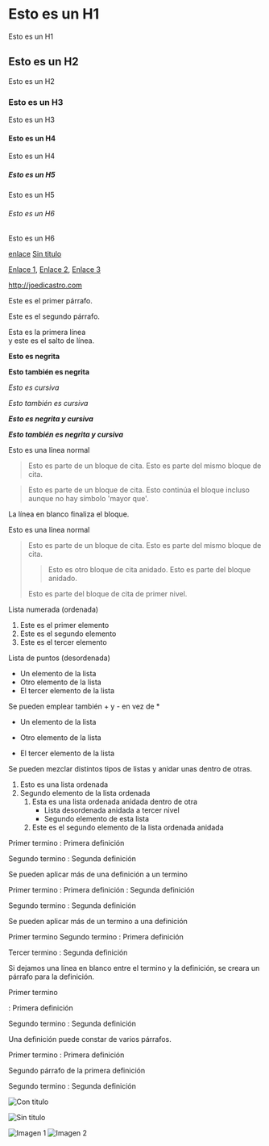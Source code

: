 # Esto es un H1

Esto es un H1

## Esto es un H2

Esto es un H2

### Esto es un H3

Esto es un H3

#### Esto es un H4

Esto es un H4

##### Esto es un H5

Esto es un H5

###### Esto es un H6

Esto es un H6

[enlace](http://joedicastro.com 'Hola')
[Sin titulo](http://joedicastro.com)

[Enlace 1][1], [Enlace 2][2], [Enlace 3][3]

[1]: http://joedicastro.com/consejos
[2]: http://joedicastro.com/consejos 'Consejos'
[3]: http://joedicastro.com/

<http://joedicastro.com>

Este es el primer párrafo.

Este es el segundo párrafo.

Esta es la primera línea  
y este es el salto de línea.

**Esto es negrita**

**Esto también es negrita**

_Esto es cursiva_

_Esto también es cursiva_

**_Esto es negrita y cursiva_**

**_Esto también es negrita y cursiva_**

Esto es una línea normal

> Esto es parte de un bloque de cita.
> Esto es parte del mismo bloque de cita.

> Esto es parte de un bloque de cita.
> Esto continúa el bloque incluso aunque no hay símbolo 'mayor que'.

La línea en blanco finaliza el bloque.

Esto es una línea normal

> Esto es parte de un bloque de cita.
> Esto es parte del mismo bloque de cita.
>
> > Esto es otro bloque de cita anidado.
> > Esto es parte del bloque anidado.
>
> Esto es parte del bloque de cita de primer nivel.

Lista numerada (ordenada)

1. Este es el primer elemento
2. Este es el segundo elemento
3. Este es el tercer elemento

Lista de puntos (desordenada)

- Un elemento de la lista
- Otro elemento de la lista
- El tercer elemento de la lista

Se pueden emplear también + y - en vez de \*

- Un elemento de la lista

* Otro elemento de la lista

- El tercer elemento de la lista

Se pueden mezclar distintos tipos de listas y anidar unas dentro de otras.

1. Esto es una lista ordenada
2. Segundo elemento de la lista ordenada
   1. Esta es una lista ordenada anidada dentro de otra
      - Lista desordenada anidada a tercer nivel
      - Segundo elemento de esta lista
   2. Este es el segundo elemento de la lista ordenada anidada

Primer termino
: Primera definición

Segundo termino
: Segunda definición

Se pueden aplicar más de una definición a un termino

Primer termino
: Primera definición
: Segunda definición

Segundo termino
: Segunda definición

Se pueden aplicar más de un termino a una definición

Primer termino
Segundo termino
: Primera definición

Tercer termino
: Segunda definición

Si dejamos una línea en blanco entre el termino y la definición, se creara un párrafo para la definición.

Primer termino

: Primera definición

Segundo termino
: Segunda definición

Una definición puede constar de varios párrafos.

Primer termino
: Primera definición

Segundo párrafo de la primera definición

Segundo termino
: Segunda definición

![Con titulo](pictures/avatar.png 'titulo')

![Sin titulo](pictures/avatar.png)

![Imagen 1][1] ![Imagen 2][2]

[1]: pictures/avatar.png
[2]: pictures/scaphandre.png 'scaphandre'
